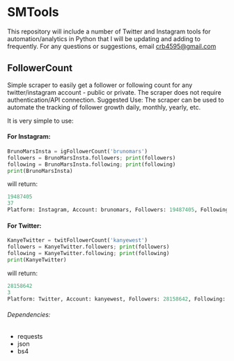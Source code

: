 # SMTools
This repository will include a number of Twitter and Instagram tools for automation/analytics in Python that I will be updating and adding to frequently. For any questions or suggestions, email crb4595@gmail.com

## FollowerCount

Simple scraper to easily get a follower or following count for any twitter/instagram account - public or private. The scraper does not require authentication/API connection. 
Suggested Use: The scraper can be used to automate the tracking of follower growth daily, monthly, yearly, etc.

It is very simple to use:

#### For Instagram:

```python
BrunoMarsInsta = igFollowerCount('brunomars')
followers = BrunoMarsInsta.followers; print(followers)
following = BrunoMarsInsta.following; print(following)
print(BrunoMarsInsta)
```

will return:

```python
19487405
37
Platform: Instagram, Account: brunomars, Followers: 19487405, Following: 37
```

#### For Twitter:

```python
KanyeTwitter = twitFollowerCount('kanyewest')
followers = KanyeTwitter.followers; print(followers)
following = KanyeTwitter.following; print(following)
print(KanyeTwitter)
```

will return:

```python
28158642
3
Platform: Twitter, Account: kanyewest, Followers: 28158642, Following: 3
```

###### Dependencies:
* requests
* json
* bs4 

